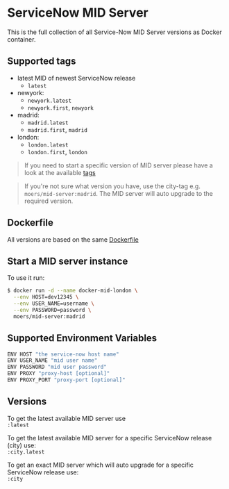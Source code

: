 # ServiceNow MID Server

This is the full collection of all Service-Now MID Server versions as Docker container.

## Supported tags

* latest MID of newest ServiceNow release
  * `latest`
* newyork:
  * `newyork.latest`
  * `newyork.first`, `newyork`
* madrid:
  * `madrid.latest`
  * `madrid.first`, `madrid`
* london:
  * `london.latest`
  * `london.first`, `london`

> If you need to start a specific version of MID server please have a look at the available [tags](https://hub.docker.com/r/moers/mid-server/tags)

> If you're not sure what version you have, use the city-tag e.g. `moers/mid-server:madrid`. The MID server will auto upgrade to the required version.

## Dockerfile

All versions are based on the same [Dockerfile](https://github.com/bmoers/docker-mid-server/blob/master/docker/Dockerfile)

## Start a MID server instance

To use it run:

```bash
$ docker run -d --name docker-mid-london \
  --env HOST=dev12345 \
  --env USER_NAME=username \
  --env PASSWORD=password \
  moers/mid-server:madrid
```

## Supported Environment Variables

```bash
ENV HOST "the service-now host name"
ENV USER_NAME "mid user name"
ENV PASSWORD "mid user password"
ENV PROXY "proxy-host [optional]"
ENV PROXY_PORT "proxy-port [optional]"
```

## Versions

To get the latest available MID server use \
`:latest`

To get the latest available MID server for a specific ServiceNow release (city)  use: \
`:city.latest`

To get an exact MID server which will auto upgrade for a specific ServiceNow release use: \
`:city`


